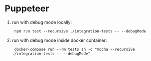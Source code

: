 # Puppeteer

1. run with debug mode locally:

        npm run test --recursive ./integration-tests -- --debugMode


1. run with debug mode inside docker container:

        docker-compose run --rm tests sh -c "mocha --recursive ./integration-tests -- --debugMode"
